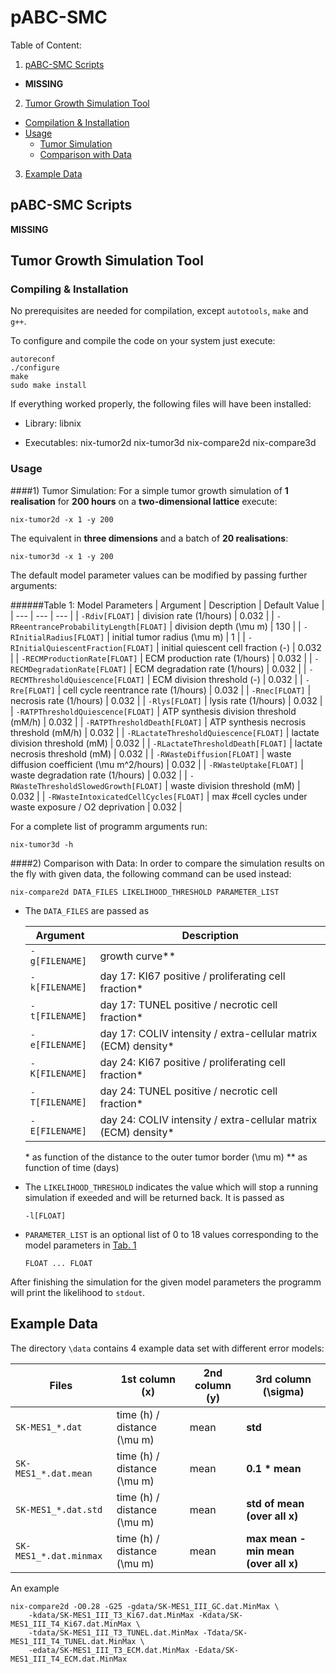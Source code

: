 # pABC-SMC

Table of Content:

1. [pABC-SMC Scripts](#pabc-smc-scripts)
  * **MISSING**
2. [Tumor Growth Simulation Tool](#tumor-growth-simulation-tool)
  * [Compilation & Installation](#compiling--installation)
  * [Usage](#usage)
    * [Tumor Simulation](#1-tumor-simulation)
    * [Comparison with Data](#2-comparison-with-data)
3. [Example Data](#example-data)


## pABC-SMC Scripts

**MISSING**

## Tumor Growth Simulation Tool
### Compiling & Installation
No prerequisites are needed for compilation, except `autotools`, `make` and `g++`. 


To configure and compile the code on your system just execute: 
```
autoreconf
./configure
make
sudo make install
``` 

If everything worked properly, the following files will have been installed:

* Library:
  libnix
  
* Executables:
  nix-tumor2d
  nix-tumor3d
  nix-compare2d
  nix-compare3d
  

### Usage 
####1) Tumor Simulation:
For a simple tumor growth simulation of **1 realisation** for **200 hours** on a **two-dimensional lattice** execute:

```
nix-tumor2d -x 1 -y 200
```

The equivalent in **three dimensions** and a batch of **20 realisations**:

```
nix-tumor3d -x 1 -y 200
```

The default model parameter values can be modified by passing further arguments:

######Table 1: Model Parameters
| Argument | Description | Default Value |
| --- | --- | --- |
| `-Rdiv[FLOAT]` | division rate (1/hours) | 0.032 |
| `-RReentranceProbabilityLength[FLOAT]` | division depth (\mu m) | 130 |
| `-RInitialRadius[FLOAT]` | initial tumor radius (\mu m) | 1 |
| `-RInitialQuiescentFraction[FLOAT]` | initial quiescent cell fraction (-) | 0.032 |
| `-RECMProductionRate[FLOAT]` | ECM production rate (1/hours) | 0.032 |
| `-RECMDegradationRate[FLOAT]` | ECM degradation rate (1/hours) | 0.032 |
| `-RECMThresholdQuiescence[FLOAT]` | ECM division threshold (-) | 0.032 |
| `-Rre[FLOAT]` | cell cycle reentrance rate (1/hours) | 0.032 |
| `-Rnec[FLOAT]` | necrosis rate (1/hours) | 0.032 |
| `-Rlys[FLOAT]` | lysis rate (1/hours) | 0.032 |
| `-RATPThresholdQuiescence[FLOAT]` | ATP synthesis division threshold (mM/h) | 0.032 |
| `-RATPThresholdDeath[FLOAT]` | ATP synthesis necrosis threshold (mM/h) | 0.032 |
| `-RLactateThresholdQuiescence[FLOAT]` | lactate division threshold (mM) | 0.032 |
| `-RLactateThresholdDeath[FLOAT]` | lactate necrosis threshold (mM) | 0.032 |
| `-RWasteDiffusion[FLOAT]` | waste diffusion coefficient (\mu m^2/hours) | 0.032 |
| `-RWasteUptake[FLOAT]` | waste degradation rate (1/hours) | 0.032 |
| `-RWasteThresholdSlowedGrowth[FLOAT]` | waste division threshold (mM) | 0.032 |
| `-RWasteIntoxicatedCellCycles[FLOAT]` | max #cell cycles under waste exposure / O2 deprivation | 0.032 |

For a complete list of programm arguments run:

```
nix-tumor3d -h
```

####2) Comparison with Data:
In order to compare the simulation results on the fly with given data, the following command can be used instead:

```
nix-compare2d DATA_FILES LIKELIHOOD_THRESHOLD PARAMETER_LIST
```

* The `DATA_FILES` are passed as

  | Argument | Description |
  | --- | --- |
  | `-g[FILENAME]` | growth curve\*\* |
  | `-k[FILENAME]` | day 17: KI67 positive / proliferating cell fraction* |
  | `-t[FILENAME]` | day 17: TUNEL positive / necrotic cell fraction* |
  | `-e[FILENAME]` | day 17: COLIV intensity / extra-cellular matrix (ECM) density* |
  | `-K[FILENAME]` | day 24: KI67 positive / proliferating cell fraction* |
  | `-T[FILENAME]` | day 24: TUNEL positive / necrotic cell fraction* |
  | `-E[FILENAME]` | day 24: COLIV intensity / extra-cellular matrix (ECM) density* |
  \* as function of the distance to the outer tumor border (\mu m)
  \*\* as function of time (days)
 
* The `LIKELIHOOD_THRESHOLD` indicates the value which will stop a running simulation if exeeded and will be returned back. It is passed as 
  
  ```
  -l[FLOAT] 
  ```
  
* `PARAMETER_LIST` is an optional list of 0 to 18 values corresponding to the model parameters in [Tab. 1](#table-1-model-parameters) 

  ```
  FLOAT ... FLOAT
  ```

After finishing the simulation for the given model parameters the programm will print the likelihood to `stdout`. 
 
## Example Data
The directory `\data` contains 4 example data set with different error models:

| Files | 1st column (x) | 2nd column (y) | 3rd column (\sigma) |
| --- | --- | --- | --- |
| `SK-MES1_*.dat` | time (h) / distance (\mu m) | mean | **std** |
| `SK-MES1_*.dat.mean` | time (h) / distance (\mu m) | mean | **0.1 * mean** |
| `SK-MES1_*.dat.std` | time (h) / distance (\mu m) | mean | **std of mean (over all x)** |
| `SK-MES1_*.dat.minmax` | time (h) / distance (\mu m) | mean | **max mean - min mean (over all x)** |

An example 

``` 
nix-compare2d -O0.28 -G25 -gdata/SK-MES1_III_GC.dat.MinMax \
	-kdata/SK-MES1_III_T3_Ki67.dat.MinMax -Kdata/SK-MES1_III_T4_Ki67.dat.MinMax \
	-tdata/SK-MES1_III_T3_TUNEL.dat.MinMax -Tdata/SK-MES1_III_T4_TUNEL.dat.MinMax \
	-edata/SK-MES1_III_T3_ECM.dat.MinMax -Edata/SK-MES1_III_T4_ECM.dat.MinMax
``` 